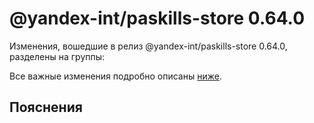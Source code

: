 # @yandex-int/paskills-store 0.64.0

<!-- ЧЕЛОВЕЧЕСКОЕ ВСТУПЛЕНИЕ -->

Изменения, вошедшие в релиз @yandex-int/paskills-store 0.64.0, разделены на группы:

Все важные изменения подробно описаны [ниже](#Пояснения).

## Пояснения

